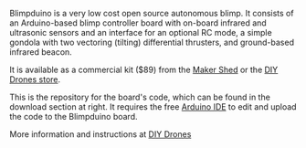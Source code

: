 Blimpduino is a very low cost open source autonomous blimp. It consists of an Arduino-based blimp controller board with on-board infrared and ultrasonic sensors and an interface for an optional RC mode, a simple gondola with two vectoring (tilting) differential thrusters, and ground-based infrared beacon.

It is available as a commercial kit ($89) from the [Maker Shed](http://www.makershed.com/ProductDetails.asp?ProductCode=mkca1) or the [DIY Drones store](http://store.diydrones.com/SearchResults.asp?Cat=5).

This is the repository for the board's code, which can be found in the download section at right. It requires the free [Arduino IDE](http://arduino.cc/en/Main/Software) to edit and upload the code to the Blimpduino board.

More information and instructions at [DIY Drones](http://diydrones.com/profiles/blogs/blimpduino-home-page)